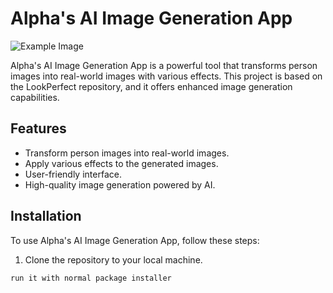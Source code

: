 # Alpha's AI Image Generation App

![Example Image](./example.png)

Alpha's AI Image Generation App is a powerful tool that transforms person images into real-world images with various effects. This project is based on the LookPerfect repository, and it offers enhanced image generation capabilities.

## Features

- Transform person images into real-world images.
- Apply various effects to the generated images.
- User-friendly interface.
- High-quality image generation powered by AI.

## Installation

To use Alpha's AI Image Generation App, follow these steps:

1. Clone the repository to your local machine.

```bash
run it with normal package installer 


